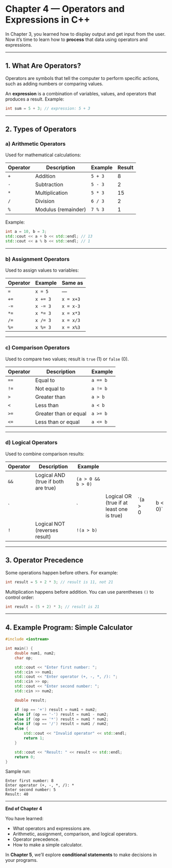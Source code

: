 # Chapter 4 — Operators and Expressions in C++

In Chapter 3, you learned how to display output and get input from the user. Now it’s time to learn how to **process** that data using operators and expressions.

---

## 1. What Are Operators?

Operators are symbols that tell the computer to perform specific actions, such as adding numbers or comparing values.

An **expression** is a combination of variables, values, and operators that produces a result.
Example:

```cpp
int sum = 5 + 3; // expression: 5 + 3
```

---

## 2. Types of Operators

### a) Arithmetic Operators

Used for mathematical calculations:

| Operator | Description         | Example | Result |
| -------- | ------------------- | ------- | ------ |
| `+`      | Addition            | `5 + 3` | 8      |
| `-`      | Subtraction         | `5 - 3` | 2      |
| `*`      | Multiplication      | `5 * 3` | 15     |
| `/`      | Division            | `6 / 3` | 2      |
| `%`      | Modulus (remainder) | `7 % 3` | 1      |

Example:

```cpp
int a = 10, b = 3;
std::cout << a + b << std::endl; // 13
std::cout << a % b << std::endl; // 1
```

---

### b) Assignment Operators

Used to assign values to variables:

| Operator | Example  | Same as   |
| -------- | -------- | --------- |
| `=`      | `x = 5`  | —         |
| `+=`     | `x += 3` | `x = x+3` |
| `-=`     | `x -= 3` | `x = x-3` |
| `*=`     | `x *= 3` | `x = x*3` |
| `/=`     | `x /= 3` | `x = x/3` |
| `%=`     | `x %= 3` | `x = x%3` |

---

### c) Comparison Operators

Used to compare two values; result is `true` (1) or `false` (0).

| Operator | Description           | Example  |
| -------- | --------------------- | -------- |
| `==`     | Equal to              | `a == b` |
| `!=`     | Not equal to          | `a != b` |
| `>`      | Greater than          | `a > b`  |
| `<`      | Less than             | `a < b`  |
| `>=`     | Greater than or equal | `a >= b` |
| `<=`     | Less than or equal    | `a <= b` |

---

### d) Logical Operators

Used to combine comparison results:

| Operator | Description                         | Example            |                                           |          |   |          |
| -------- | ----------------------------------- | ------------------ | ----------------------------------------- | -------- | - | -------- |
| `&&`     | Logical AND (true if both are true) | `(a > 0 && b > 0)` |                                           |          |   |          |
| \`       |                                     | \`                 | Logical OR (true if at least one is true) | \`(a > 0 |   | b < 0)\` |
| `!`      | Logical NOT (reverses result)       | `!(a > b)`         |                                           |          |   |          |

---

## 3. Operator Precedence

Some operations happen before others. For example:

```cpp
int result = 5 + 2 * 3; // result is 11, not 21
```

Multiplication happens before addition. You can use parentheses `()` to control order:

```cpp
int result = (5 + 2) * 3; // result is 21
```

---

## 4. Example Program: Simple Calculator

```cpp
#include <iostream>

int main() {
    double num1, num2;
    char op;

    std::cout << "Enter first number: ";
    std::cin >> num1;
    std::cout << "Enter operator (+, -, *, /): ";
    std::cin >> op;
    std::cout << "Enter second number: ";
    std::cin >> num2;

    double result;

    if (op == '+') result = num1 + num2;
    else if (op == '-') result = num1 - num2;
    else if (op == '*') result = num1 * num2;
    else if (op == '/') result = num1 / num2;
    else {
        std::cout << "Invalid operator" << std::endl;
        return 1;
    }

    std::cout << "Result: " << result << std::endl;
    return 0;
}
```

Sample run:

```
Enter first number: 8
Enter operator (+, -, *, /): *
Enter second number: 5
Result: 40
```

---

**End of Chapter 4**

You have learned:

* What operators and expressions are.
* Arithmetic, assignment, comparison, and logical operators.
* Operator precedence.
* How to make a simple calculator.

In **Chapter 5**, we’ll explore **conditional statements** to make decisions in your programs.
